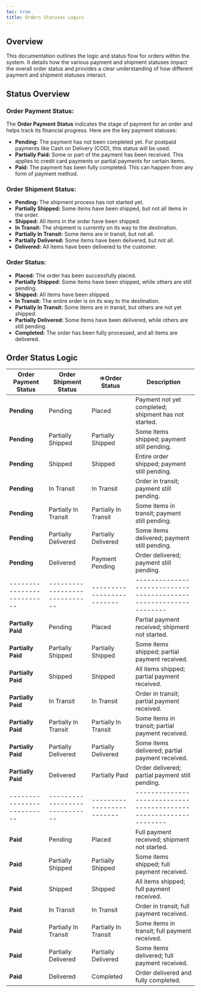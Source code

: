 ```yaml
---
toc: true
title: Orders Statuses Logics
---
```


## Overview
This documentation outlines the logic and status flow for orders within the system. It details how the various payment and shipment statuses impact the overall order status and provides a clear understanding of how different payment and shipment statuses interact.

## Status Overview

### Order Payment Status:
The **Order Payment Status** indicates the stage of payment for an order and helps track its financial progress. Here are the key payment statuses:
- **Pending:** The payment has not been completed yet. For postpaid payments like Cash on Delivery (COD), this status will be used. 
- **Partially Paid:** Some or part of the payment has been received. This applies to credit card payments or partial payments for certain items. 
- **Paid:** The payment has been fully completed. This can happen from any form of payment method. 

### Order Shipment Status:
- **Pending:** The shipment process has not started yet. 
- **Partially Shipped:** Some items have been shipped, but not all items in the order. 
- **Shipped:** All items in the order have been shipped. 
- **In Transit:** The shipment is currently on its way to the destination. 
- **Partially In Transit:** Some items are in transit, but not all. 
- **Partially Delivered:** Some items have been delivered, but not all. 
- **Delivered:** All items have been delivered to the customer.

### Order Status:
- **Placed:** The order has been successfully placed. 
- **Partially Shipped:** Some items have been shipped, while others are still pending. 
- **Shipped:** All items have been shipped. 
- **In Transit:** The entire order is on its way to the destination. 
- **Partially In Transit:** Some items are in transit, but others are not yet shipped. 
- **Partially Delivered:** Some items have been delivered, while others are still pending. 
- **Completed:** The order has been fully processed, and all items are delivered.

## Order Status Logic

| **Order Payment Status** | **Order Shipment Status**  | **=>Order Status**        | **Description**                                                |
|--------------------------|-----------------------------|-------------------------|----------------------------------------------------------------|
| **Pending**              | Pending                     | Placed                  | Payment not yet completed; shipment has not started.           |
| **Pending**              | Partially Shipped           | Partially Shipped       | Some items shipped; payment still pending.                     |
| **Pending**              | Shipped                     | Shipped                 | Entire order shipped; payment still pending.                   |
| **Pending**              | In Transit                  | In Transit              | Order in transit; payment still pending.                       |
| **Pending**              | Partially In Transit        | Partially In Transit    | Some items in transit; payment still pending.                  |
| **Pending**              | Partially Delivered         | Partially Delivered     | Some items delivered; payment still pending.                   |
| **Pending**              | Delivered                   | Payment Pending         | Order delivered; payment still pending.                        |
|--------------------------|-----------------------------|-------------------------|----------------------------------------------------------------|
| **Partially Paid**       | Pending                     | Placed                  | Partial payment received; shipment not started.                |
| **Partially Paid**       | Partially Shipped           | Partially Shipped       | Some items shipped; partial payment received.                  |
| **Partially Paid**       | Shipped                     | Shipped                 | All items shipped; partial payment received.                   |
| **Partially Paid**       | In Transit                  | In Transit              | Order in transit; partial payment received.                    |
| **Partially Paid**       | Partially In Transit        | Partially In Transit    | Some items in transit; partial payment received.               |
| **Partially Paid**       | Partially Delivered         | Partially Delivered     | Some items delivered; partial payment received.                |
| **Partially Paid**       | Delivered                   | Partially Paid          | Order delivered; partial payment still pending.                |
|--------------------------|-----------------------------|-------------------------|----------------------------------------------------------------|
| **Paid**                 | Pending                     | Placed                  | Full payment received; shipment not started.                   |
| **Paid**                 | Partially Shipped           | Partially Shipped       | Some items shipped; full payment received.                     |
| **Paid**                 | Shipped                     | Shipped                 | All items shipped; full payment received.                      |
| **Paid**                 | In Transit                  | In Transit              | Order in transit; full payment received.                       |
| **Paid**                 | Partially In Transit        | Partially In Transit    | Some items in transit; full payment received.                  |
| **Paid**                 | Partially Delivered         | Partially Delivered     | Some items delivered; full payment received.                   |
| **Paid**                 | Delivered                   | Completed               | Order delivered and fully completed.                           |

